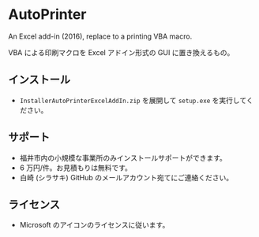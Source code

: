# AutoPrinter
An Excel add-in (2016), replace to a printing VBA macro.

VBA による印刷マクロを Excel アドイン形式の GUI に置き換えるもの。

## インストール
- ```InstallerAutoPrinterExcelAddIn.zip``` を展開して ```setup.exe``` を実行してください。

## サポート
- 福井市内の小規模な事業所のみインストールサポートができます。
- 6 万円/件。お見積もりは無料です。
- 白崎 (シラサキ) GitHub のメールアカウント宛てにご連絡ください。

## ライセンス
- Microsoft のアイコンのライセンスに従います。
